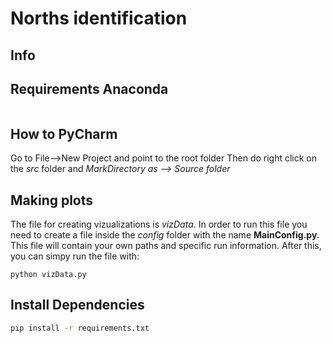 # Norths identification

## Info

## Requirements Anaconda

```
```

## How to PyCharm

Go to File-->New Project and point to the root folder
Then do right click on the _src_ folder and _MarkDirectory as --> Source folder_

## Making plots

The file for creating vizualizations is _vizData_. In order to run this file you need to create a
file inside the _config_ folder with the name **MainConfig.py**. This file will contain your
own paths and specific run information. After this, you can simpy run the file with:

`python vizData.py`

## Install Dependencies

```bash
pip install -r requirements.txt
```
